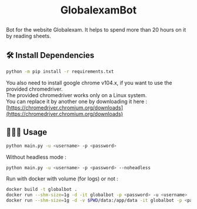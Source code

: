 # <p align="center">GlobalexamBot</p>
  
Bot for the website Globalexam. It helps to spend more than 20 hours on it by reading sheets.

## 🛠️ Install Dependencies    
```bash
python -m pip install -r requirements.txt
```
You also need to install google chrome v104.x, if you want to use the provided chromedriver.  
The provided chromedriver works only on a Linux system.   
You can replace it by another one by downloading it here : [https://chromedriver.chromium.org/downloads](https://chromedriver.chromium.org/downloads)
## 🧑🏻‍💻 Usage

```bash
python main.py -u <username> -p <password>
```
Without headless mode :
```bash
python main.py -u <username> -p <password> --noheadless
```
Run with docker with volume (for logs) or not :
```bash
docker build -t globalbot .
docker run --shm-size=1g -d -it globalbot -p <password> -u <username>
docker run --shm-size=1g -d -v $PWD/data:/app/data -it globalbot -p <password> -u <username>
```
